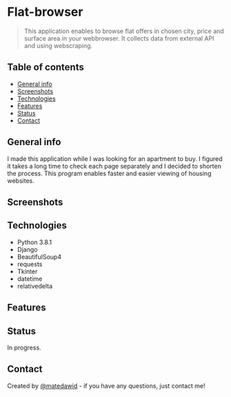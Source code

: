 # Flat-browser
> This application enables to browse flat offers in chosen city, price and surface area in your webbrowser. It collects data from external API and using webscraping.
## Table of contents
* [General info](#general-info)
* [Screenshots](#screenshots)
* [Technologies](#technologies)
* [Features](#features)
* [Status](#status)
* [Contact](#contact)

## General info
I made this application while I was looking for an apartment to buy. I figured it takes a long time to check each page separately and I decided to shorten the process. This program enables faster and easier viewing of housing websites.

## Screenshots


## Technologies
* Python 3.8.1
* Django
* BeautifulSoup4
* requests
* Tkinter
* datetime
* relativedelta

## Features

## Status
In progress.

## Contact
Created by [@matedawid](https://linkedin.com/in/matedawid) - if you have any questions, just contact me!
